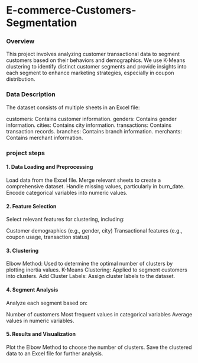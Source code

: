 # E-commerce-Customers-Segmentation
### Overview
This project involves analyzing customer transactional data to segment customers based on their behaviors and demographics. We use K-Means clustering to identify distinct customer segments and provide insights into each segment to enhance marketing strategies, especially in coupon distribution.

### Data Description
The dataset consists of multiple sheets in an Excel file:

customers: Contains customer information.
genders: Contains gender information.
cities: Contains city information.
transactions: Contains transaction records.
branches: Contains branch information.
merchants: Contains merchant information.

### project steps
#### 1. Data Loading and Preprocessing
Load data from the Excel file.
Merge relevant sheets to create a comprehensive dataset.
Handle missing values, particularly in burn_date.
Encode categorical variables into numeric values.

#### 2. Feature Selection
Select relevant features for clustering, including:

Customer demographics (e.g., gender, city)
Transactional features (e.g., coupon usage, transaction status)

#### 3. Clustering
Elbow Method: Used to determine the optimal number of clusters by plotting inertia values.
K-Means Clustering: Applied to segment customers into clusters.
Add Cluster Labels: Assign cluster labels to the dataset.

#### 4. Segment Analysis
Analyze each segment based on:

Number of customers
Most frequent values in categorical variables
Average values in numeric variables.

#### 5. Results and Visualization
Plot the Elbow Method to choose the number of clusters.
Save the clustered data to an Excel file for further analysis.
